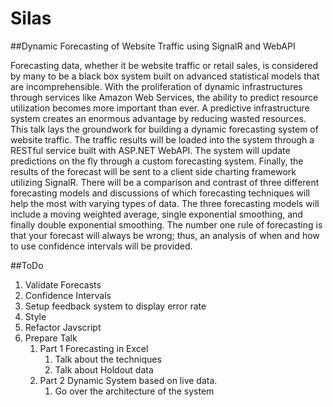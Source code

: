 Silas
=====

##Dynamic Forecasting of Website Traffic using SignalR and WebAPI

Forecasting data, whether it be website traffic or retail sales, is considered by many to be a black box system built on advanced statistical models that are incomprehensible.  With the proliferation of dynamic infrastructures through services like Amazon Web Services, the ability to predict resource utilization becomes more important than ever.  A predictive infrastructure system creates an enormous advantage by reducing wasted resources.  This talk lays the groundwork for building a dynamic forecasting system of website traffic.  The traffic results will be loaded into the system through a RESTful service built with ASP.NET WebAPI.  The system will update predictions on the fly through a custom forecasting system.  Finally, the results of the forecast will be sent to a client side charting framework utilizing SignalR.  There will be a comparison and contrast of three different forecasting models and discussions of which forecasting techniques will help the most with varying types of data.  The three forecasting models will include a moving weighted average, single exponential smoothing, and finally double exponential smoothing.  The number one rule of forecasting is that your forecast will always be wrong; thus, an analysis of when and how to use confidence intervals will be provided.

##ToDo
1. Validate Forecasts
2. Confidence Intervals
3. Setup feedback system to display error rate
4. Style
5. Refactor Javscript
6. Prepare Talk
    1. Part 1 Forecasting in Excel
        1. Talk about the techniques
        2. Talk about Holdout data
    2. Part 2 Dynamic System based on live data.
        1. Go over the architecture of the system
